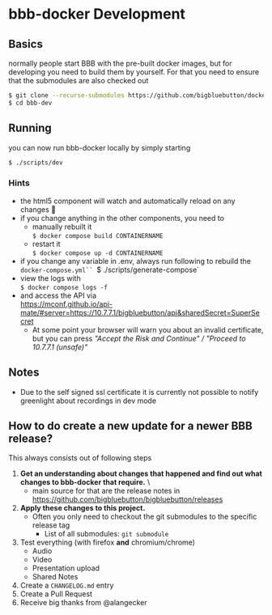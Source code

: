 # bbb-docker Development

## Basics
normally people start BBB with the pre-built docker images, but for developing you need to build them by yourself. For that you need to ensure that the submodules are also checked out

```sh
$ git clone --recurse-submodules https://github.com/bigbluebutton/docker.git bbb-dev
$ cd bbb-dev
```

## Running
you can now run bbb-docker locally by simply starting

```sh
$ ./scripts/dev
```

### Hints
- the html5 component will watch and automatically reload on any changes 🚀
- if you change anything in the other components, you need to
  * manually rebuilt it \
    `$ docker compose build CONTAINERNAME`
  * restart it \
    `$ docker compose up -d CONTAINERNAME`
- if you change any variable in .env, always run following to rebuild the `docker-compose.yml``
  `$ ./scripts/generate-compose`
- view the logs with \
  `$ docker compose logs -f`
- and access the API via \
  https://mconf.github.io/api-mate/#server=https://10.7.7.1/bigbluebutton/api&sharedSecret=SuperSecret
    * At some point your browser will warn you about an invalid certificate, but you can press _"Accept the Risk and Continue" / "Proceed to 10.7.7.1 (unsafe)"_


## Notes
- Due to the self signed ssl certificate it is currently not possible to notify greenlight about recordings in dev mode

## How to do create a new update for a newer BBB release?
This always consists out of following steps
1. **Get an understanding about changes that happened and find out what changes to bbb-docker that require.** \
    * main source for that are the release notes in https://github.com/bigbluebutton/bigbluebutton/releases
2. **Apply these changes to this project.** 
    * Often you only need to checkout the git submodules to the specific release tag
      * List of all submodules: `git submodule`   
3. Test everything (with firefox **and** chromium/chrome)
    * Audio
    * Video
    * Presentation upload
    * Shared Notes
4. Create a `CHANGELOG.md` entry
5. Create a Pull Request
6. Receive big thanks from @alangecker 
